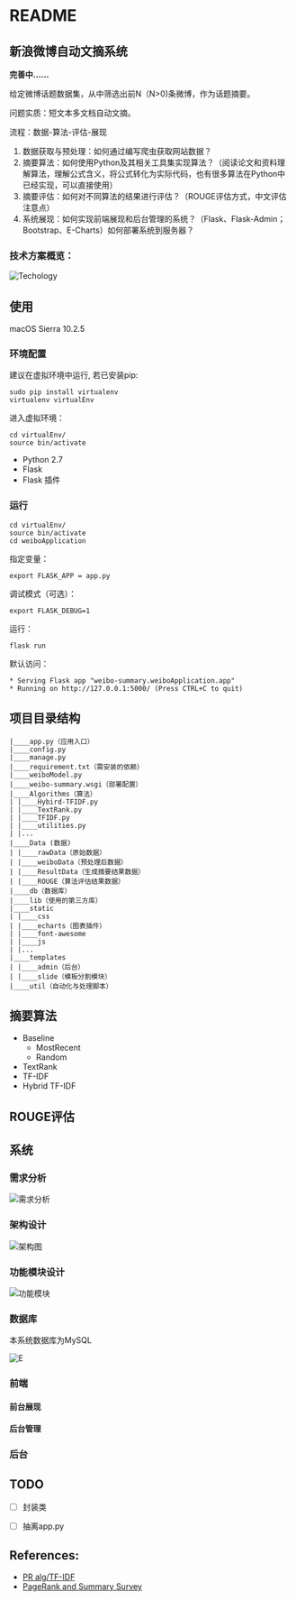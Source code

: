 # README
## 新浪微博自动文摘系统 


**完善中......**

给定微博话题数据集，从中筛选出前N（N>0)条微博，作为话题摘要。

问题实质：短文本多文档自动文摘。

流程：数据-算法-评估-展现

1.  数据获取与预处理：如何通过编写爬虫获取网站数据？
2. 摘要算法：如何使用Python及其相关工具集实现算法？（阅读论文和资料理解算法，理解公式含义，将公式转化为实际代码，也有很多算法在Python中已经实现，可以直接使用）
3. 摘要评估：如何对不同算法的结果进行评估？（ROUGE评估方式，中文评估注意点）
4. 系统展现：如何实现前端展现和后台管理的系统？（Flask、Flask-Admin；Bootstrap、E-Charts）如何部署系统到服务器？

### 技术方案概览：

![Techology](media/15000990567592.jpg)

## 使用
macOS Sierra 10.2.5

### 环境配置
建议在虚拟环境中运行, 若已安装pip:

	sudo pip install virtualenv
	virtualenv virtualEnv

进入虚拟环境：

	cd virtualEnv/	source bin/activate

- Python 2.7
- Flask
- Flask 插件

### 运行

	cd virtualEnv/	source bin/activate
	cd weiboApplication

指定变量：

	export FLASK_APP = app.py
调试模式（可选）：

	export FLASK_DEBUG=1
运行：
	
	flask run

默认访问：
	
	* Serving Flask app "weibo-summary.weiboApplication.app"
	* Running on http://127.0.0.1:5000/ (Press CTRL+C to quit)
## 项目目录结构
<!--find . -print | sed -e 's;[^/]*/;|____;g;s;____|; |;g'-->

	|____app.py（应用入口）
	|____config.py
	|____manage.py
	|____requirement.txt（需安装的依赖）
	|____weiboModel.py
	|____weibo-summary.wsgi（部署配置）
	|____Algorithms（算法）
	| |____Hybird-TFIDF.py
	| |____TextRank.py
	| |____TFIDF.py
	| |____utilities.py
	| |...
	|____Data (数据)
	| |____rawData（原始数据）
	| |____weiboData（预处理后数据）
	| |____ResultData（生成摘要结果数据）
	| |____ROUGE（算法评估结果数据）
	|____db（数据库）
	|____lib（使用的第三方库）
	|____static
	| |____css
	| |____echarts（图表插件）
	| |____font-awesome
	| |____js
	| |...
	|____templates
	| |____admin（后台）
	| |____slide（模板分割模块）
	|____util（自动化与处理脚本）


## 摘要算法

- Baseline
	- MostRecent
	- Random
- TextRank 
- TF-IDF
- Hybrid TF-IDF

## ROUGE评估

## 系统
### 需求分析
![需求分析](media/%E9%9C%80%E6%B1%82%E5%88%86%E6%9E%90.png)

### 架构设计
![架构图](media/%E6%9E%B6%E6%9E%84%E5%9B%BE.png)

### 功能模块设计
![功能模块](media/%E5%8A%9F%E8%83%BD%E6%A8%A1%E5%9D%97.png)

### 数据库
本系统数据库为MySQL

![E](media/ER.png)

### 前端
#### 前台展现
#### 后台管理
### 后台

## TODO
- [ ] 封装类
- [ ] 抽离app.py


## References:
- [PR alg/TF-IDF](http://www.cs.uccs.edu/~jkalita/papers/2010/SharifiBeauxSocialcom2010.pdf)  
- [PageRank and Summary Survey](http://www.aclweb.org/anthology/W/W13/W13-11.pdf#page=30)


